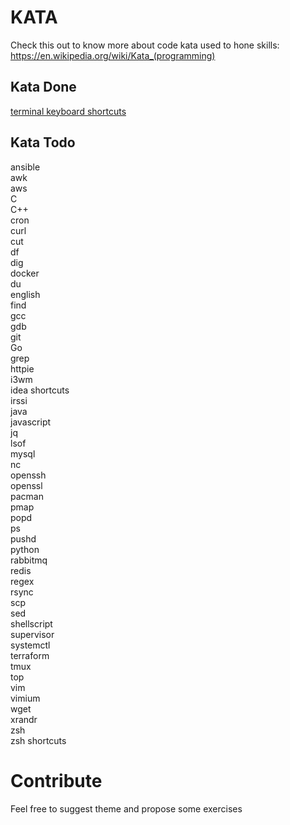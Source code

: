 # KATA
Check this out to know more about code kata used to hone skills: https://en.wikipedia.org/wiki/Kata_(programming)

## Kata Done

[terminal keyboard shortcuts](https://github.com/brunocriado/kata/tree/master/terminal_keyboard_shortcuts)


## Kata Todo

ansible  
awk  
aws  
C  
C++  
cron  
curl  
cut  
df  
dig  
docker  
du  
english  
find  
gcc  
gdb  
git  
Go  
grep  
httpie  
i3wm  
idea shortcuts  
irssi  
java  
javascript  
jq  
lsof  
mysql  
nc  
openssh  
openssl  
pacman  
pmap  
popd  
ps  
pushd  
python  
rabbitmq  
redis  
regex  
rsync  
scp  
sed  
shellscript  
supervisor  
systemctl  
terraform  
tmux  
top  
vim  
vimium  
wget  
xrandr  
zsh  
zsh shortcuts  


Contribute
==========

Feel free to suggest theme and propose some exercises
